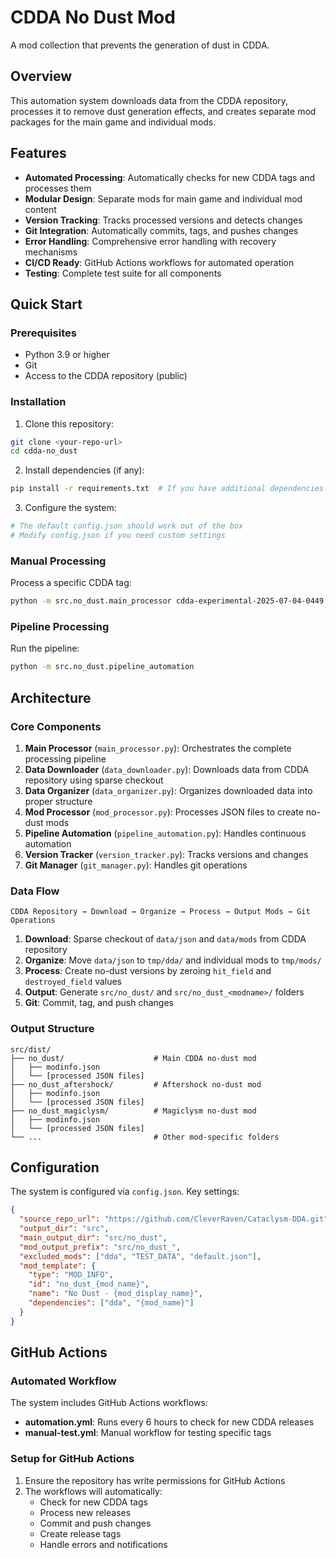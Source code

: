 # CDDA No Dust Mod

A mod collection that prevents the generation of dust in CDDA.

## Overview

This automation system downloads data from the CDDA repository, processes it to remove dust generation effects, and creates separate mod packages for the main game and individual mods.

## Features

- **Automated Processing**: Automatically checks for new CDDA tags and processes them
- **Modular Design**: Separate mods for main game and individual mod content
- **Version Tracking**: Tracks processed versions and detects changes
- **Git Integration**: Automatically commits, tags, and pushes changes
- **Error Handling**: Comprehensive error handling with recovery mechanisms
- **CI/CD Ready**: GitHub Actions workflows for automated operation
- **Testing**: Complete test suite for all components

## Quick Start

### Prerequisites

- Python 3.9 or higher
- Git
- Access to the CDDA repository (public)

### Installation

1. Clone this repository:
```bash
git clone <your-repo-url>
cd cdda-no_dust
```

2. Install dependencies (if any):
```bash
pip install -r requirements.txt  # If you have additional dependencies
```

3. Configure the system:
```bash
# The default config.json should work out of the box
# Modify config.json if you need custom settings
```

### Manual Processing

Process a specific CDDA tag:
```bash
python -m src.no_dust.main_processor cdda-experimental-2025-07-04-0449
```

### Pipeline Processing

Run the pipeline:
```bash
python -m src.no_dust.pipeline_automation
```

## Architecture

### Core Components

1. **Main Processor** (`main_processor.py`): Orchestrates the complete processing pipeline
2. **Data Downloader** (`data_downloader.py`): Downloads data from CDDA repository using sparse checkout
3. **Data Organizer** (`data_organizer.py`): Organizes downloaded data into proper structure
4. **Mod Processor** (`mod_processor.py`): Processes JSON files to create no-dust mods
5. **Pipeline Automation** (`pipeline_automation.py`): Handles continuous automation
6. **Version Tracker** (`version_tracker.py`): Tracks versions and changes
7. **Git Manager** (`git_manager.py`): Handles git operations

### Data Flow

```
CDDA Repository → Download → Organize → Process → Output Mods → Git Operations
```

1. **Download**: Sparse checkout of `data/json` and `data/mods` from CDDA repository
2. **Organize**: Move `data/json` to `tmp/dda/` and individual mods to `tmp/mods/`
3. **Process**: Create no-dust versions by zeroing `hit_field` and `destroyed_field` values
4. **Output**: Generate `src/no_dust/` and `src/no_dust_<modname>/` folders
5. **Git**: Commit, tag, and push changes

### Output Structure

```
src/dist/
├── no_dust/                    # Main CDDA no-dust mod
│   ├── modinfo.json
│   └── [processed JSON files]
├── no_dust_aftershock/         # Aftershock no-dust mod
│   ├── modinfo.json
│   └── [processed JSON files]
├── no_dust_magiclysm/          # Magiclysm no-dust mod
│   ├── modinfo.json
│   └── [processed JSON files]
└── ...                         # Other mod-specific folders
```

## Configuration

The system is configured via `config.json`. Key settings:

```json
{
  "source_repo_url": "https://github.com/CleverRaven/Cataclysm-DDA.git",
  "output_dir": "src",
  "main_output_dir": "src/no_dust",
  "mod_output_prefix": "src/no_dust_",
  "excluded_mods": ["dda", "TEST_DATA", "default.json"],
  "mod_template": {
    "type": "MOD_INFO",
    "id": "no_dust_{mod_name}",
    "name": "No Dust - {mod_display_name}",
    "dependencies": ["dda", "{mod_name}"]
  }
}
```

## GitHub Actions

### Automated Workflow

The system includes GitHub Actions workflows:

- **automation.yml**: Runs every 6 hours to check for new CDDA releases
- **manual-test.yml**: Manual workflow for testing specific tags

### Setup for GitHub Actions

1. Ensure the repository has write permissions for GitHub Actions
2. The workflows will automatically:
   - Check for new CDDA tags
   - Process new releases
   - Commit and push changes
   - Create release tags
   - Handle errors and notifications
